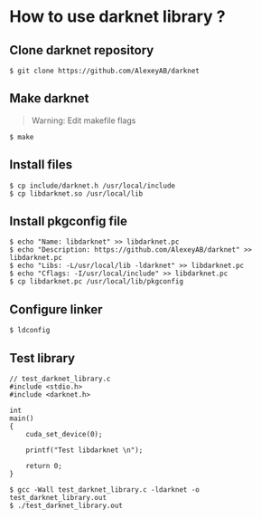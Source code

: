 # How to use darknet library ?

## Clone darknet repository
```
$ git clone https://github.com/AlexeyAB/darknet
```

## Make darknet
>Warning: Edit makefile flags
```
$ make
```

## Install files
```
$ cp include/darknet.h /usr/local/include
$ cp libdarknet.so /usr/local/lib
```

## Install pkgconfig file
```
$ echo "Name: libdarknet" >> libdarknet.pc
$ echo "Description: https://github.com/AlexeyAB/darknet" >> libdarknet.pc
$ echo "Libs: -L/usr/local/lib -ldarknet" >> libdarknet.pc
$ echo "Cflags: -I/usr/local/include" >> libdarknet.pc
$ cp libdarknet.pc /usr/local/lib/pkgconfig
```

## Configure linker
```
$ ldconfig
```

## Test library
```
// test_darknet_library.c
#include <stdio.h>
#include <darknet.h>

int
main()
{
	cuda_set_device(0);
	
	printf("Test libdarknet \n");
	
	return 0;
}
```

```
$ gcc -Wall test_darknet_library.c -ldarknet -o test_darknet_library.out
$ ./test_darknet_library.out
```

